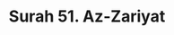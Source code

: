 ---
title       : "Surah 51. Az-Zariyat"
DATE        : 7/25/2018 9:18:17 AM
draft       : false
TYPE        : "quran"
layout      : "surah"
BookCode    : "ARB"
SurahNumber : "51"
TotalAyah   : "60"
---
